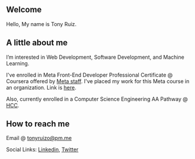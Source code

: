 ## Welcome
<p>Hello, My name is Tony Ruiz.</p>

## A little about me
<p>I’m interested in Web Development, Software Development, and Machine Learning.</p>
<p>I've enrolled in Meta Front-End Developer Professional Certificate @ Coursera offered by <a href="https://www.coursera.org/professional-certificates/meta-front-end-developer#about">Meta staff</a>.  I've placed my work for this Meta course in an organization. Link is <a href="https://github.com/truizormeno-coursera-meta">here</a>.</p>
<p>Also, currently enrolled in a Computer Science Engineering AA Pathway @ <a href="https://www.hccfl.edu/">HCC</a>.</p>

## How to reach me
<p>Email @ <a href="mailto:tonyruizo@pm.me">tonyruizo@pm.me<a/></p>
<p>Social Links: <a href="https://www.linkedin.com/in/tonyruizo/">Linkedin<a/>, <a href="https://twitter.com/tonyruizo">Twitter<a/> 

